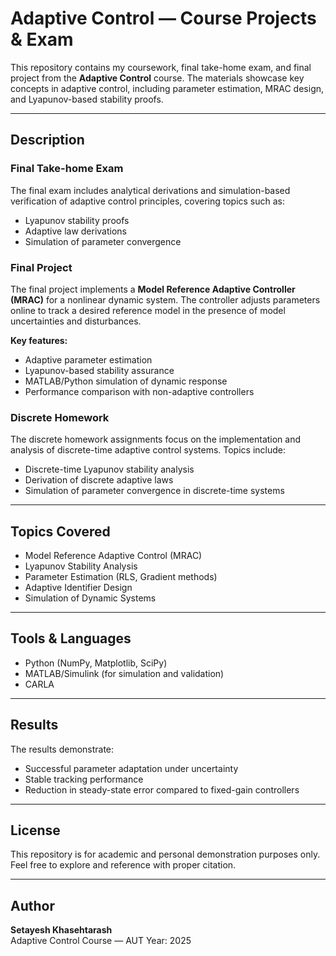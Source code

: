 # Adaptive Control — Course Projects & Exam

This repository contains my coursework, final take-home exam, and final project from the **Adaptive Control** course. The materials showcase key concepts in adaptive control, including parameter estimation, MRAC design, and Lyapunov-based stability proofs.

---


##  Description

###  Final Take-home Exam
The final exam includes analytical derivations and simulation-based verification of adaptive control principles, covering topics such as:
- Lyapunov stability proofs
- Adaptive law derivations
- Simulation of parameter convergence

###  Final Project
The final project implements a **Model Reference Adaptive Controller (MRAC)** for a nonlinear dynamic system. The controller adjusts parameters online to track a desired reference model in the presence of model uncertainties and disturbances.

**Key features:**
- Adaptive parameter estimation  
- Lyapunov-based stability assurance  
- MATLAB/Python simulation of dynamic response  
- Performance comparison with non-adaptive controllers

  
### Discrete Homework
The discrete homework assignments focus on the implementation and analysis of discrete-time adaptive control systems. Topics include:

- Discrete-time Lyapunov stability analysis
- Derivation of discrete adaptive laws
- Simulation of parameter convergence in discrete-time systems

---

##  Topics Covered
- Model Reference Adaptive Control (MRAC)
- Lyapunov Stability Analysis
- Parameter Estimation (RLS, Gradient methods)
- Adaptive Identifier Design
- Simulation of Dynamic Systems

---

##  Tools & Languages
- Python (NumPy, Matplotlib, SciPy)
- MATLAB/Simulink (for simulation and validation)
- CARLA
---

##  Results
The results demonstrate:
- Successful parameter adaptation under uncertainty  
- Stable tracking performance  
- Reduction in steady-state error compared to fixed-gain controllers  

---

##  License
This repository is for academic and personal demonstration purposes only.  
Feel free to explore and reference with proper citation.

---

##  Author
**Setayesh Khasehtarash**  
Adaptive Control Course — AUT 
Year: 2025  

